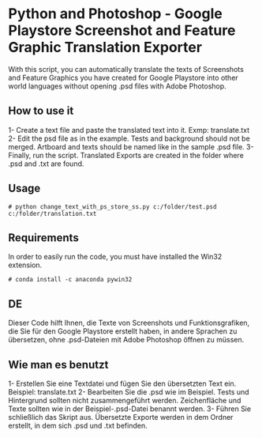 # Python and Photoshop - Google Playstore Screenshot and Feature Graphic Translation Exporter

With this script, you can automatically translate the texts of Screenshots and Feature Graphics you have created for Google Playstore into other world languages without opening .psd files with Adobe Photoshop.

## How to use it
1- Create a text file and paste the translated text into it. Exmp: translate.txt
2- Edit the psd file as in the example. Tests and background should not be merged. Artboard and texts should be named like in the sample .psd file.
3- Finally, run the script. Translated Exports are created in the folder where .psd and .txt are found.

## Usage
```shellscript
# python change_text_with_ps_store_ss.py c:/folder/test.psd c:/folder/translation.txt
```

## Requirements
In order to easily run the code, you must have installed the Win32 extension.
```shellscript
# conda install -c anaconda pywin32
```


## DE

Dieser Code hilft Ihnen, die Texte von Screenshots und Funktionsgrafiken, die Sie für den Google Playstore erstellt haben, in andere Sprachen zu übersetzen, ohne .psd-Dateien mit Adobe Photoshop öffnen zu müssen.

## Wie man es benutzt
1- Erstellen Sie eine Textdatei und fügen Sie den übersetzten Text ein. Beispiel: translate.txt
2- Bearbeiten Sie die .psd wie im Beispiel. Tests und Hintergrund sollten nicht zusammengeführt werden. Zeichenfläche und Texte sollten wie in der Beispiel-.psd-Datei benannt werden.
3- Führen Sie schließlich das Skript aus. Übersetzte Exporte werden in dem Ordner erstellt, in dem sich .psd und .txt befinden.
